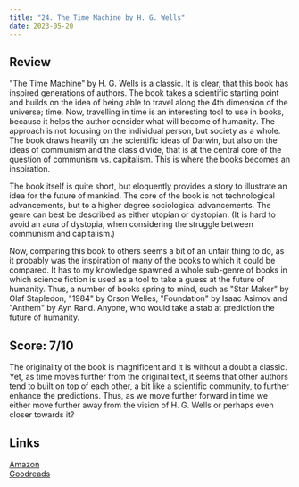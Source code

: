 ```yaml
---
title: "24. The Time Machine by H. G. Wells"
date: 2023-05-20
---
```

## Review
"The Time Machine" by H. G. Wells is a classic. It is clear, that this book has inspired generations of authors. The book takes a scientific starting point and builds on the idea of being able to travel along the 4th dimension of the universe; time. Now, travelling in time is an interesting tool to use in books, because it helps the author consider what will become of humanity. The approach is not focusing on the individual person, but society as a whole. The book draws heavily on the scientific ideas of Darwin, but also on the ideas of communism and the class divide, that is at the central core of the question of communism vs. capitalism. This is where the books becomes an inspiration. 

The book itself is quite short, but eloquently provides a story to illustrate an idea for the future of mankind. The core of the book is not technological advancements, but to a higher degree sociological advancements. The genre can best be described as either utopian or dystopian. (It is hard to avoid an aura of dystopia, when considering the struggle between communism and capitalism.)

Now, comparing this book to others seems a bit of an unfair thing to do, as it probably was the inspiration of many of the books to which it could be compared. It has to my knowledge spawned a whole sub-genre of books in which science fiction is used as a tool to take a guess at the future of humanity. Thus, a number of books spring to mind, such as "Star Maker" by Olaf Stapledon,  "1984" by Orson Welles, "Foundation" by Isaac Asimov and "Anthem" by Ayn Rand. Anyone, who would take a stab at prediction the future of humanity.

## Score: 7/10
The originality of the book is magnificent and it is without a doubt a classic. Yet, as time moves further from the original text, it seems that other authors tend to built on top of each other, a bit like a scientific community, to further enhance the predictions. Thus, as we move further forward in time we either move further away from the vision of H. G. Wells or perhaps even closer towards it? 
## Links
[Amazon](https://www.amazon.com/Time-Machine-H-G-Wells-ebook/dp/B07VJFX8KQ/?&_encoding=UTF8&tag=phorys-20&linkCode=ur2&linkId=e694b39632afbe980ec1bd818c1e942f&camp=1789&creative=9325)<br>
[Goodreads](https://www.goodreads.com/book/show/2493)
